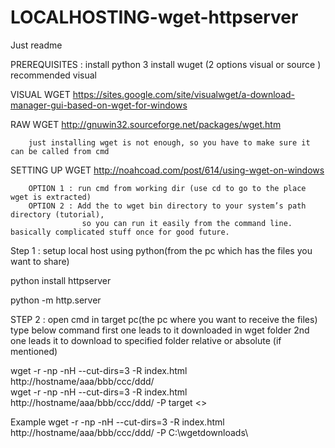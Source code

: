 # LOCALHOSTING-wget-httpserver
Just readme

PREREQUISITES : 
install python 3
install wuget (2 options visual or source ) recommended visual

VISUAL WGET https://sites.google.com/site/visualwget/a-download-manager-gui-based-on-wget-for-windows

RAW WGET http://gnuwin32.sourceforge.net/packages/wget.htm


        just installing wget is not enough, so you have to make sure it can be called from cmd
SETTING UP WGET http://noahcoad.com/post/614/using-wget-on-windows


        OPTION 1 : run cmd from working dir (use cd to go to the place wget is extracted)
        OPTION 2 : Add the to wget bin directory to your system’s path directory (tutorial),
                    so you can run it easily from the command line. basically complicated stuff once for good future.
           


Step 1 :  setup local host using python(from the pc which has the files you want to share)

python install httpserver

python -m http.server

STEP 2 : open cmd in target pc(the pc where you want to receive the files)
type below command 
first one leads to it downloaded in wget folder
2nd one leads it to download to specified folder relative or absolute (if mentioned)

wget -r -np -nH --cut-dirs=3 -R index.html http://hostname/aaa/bbb/ccc/ddd/   
wget -r -np -nH --cut-dirs=3 -R index.html http://hostname/aaa/bbb/ccc/ddd/ -P target <<folder>> 
 
Example
wget -r -np -nH --cut-dirs=3 -R index.html http://hostname/aaa/bbb/ccc/ddd/ -P C:\wgetdownloads\
